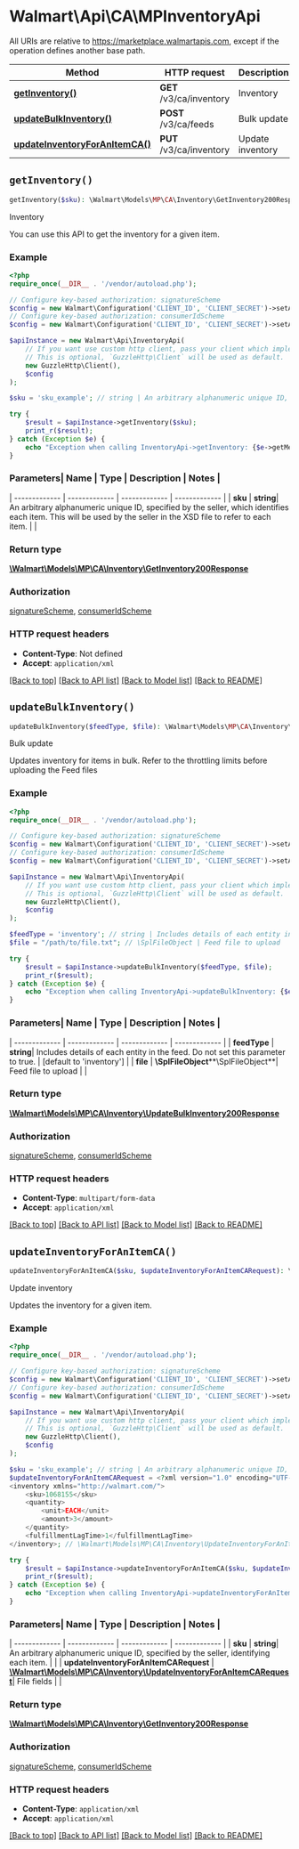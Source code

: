 # Walmart\Api\CA\MPInventoryApi  
All URIs are relative to https://marketplace.walmartapis.com, except if the operation defines another base path.

| Method | HTTP request | Description |
| ------------- | ------------- | ------------- |
| [**getInventory()**](InventoryApi.md#getInventory) | **GET** /v3/ca/inventory | Inventory |
| [**updateBulkInventory()**](InventoryApi.md#updateBulkInventory) | **POST** /v3/ca/feeds | Bulk update |
| [**updateInventoryForAnItemCA()**](InventoryApi.md#updateInventoryForAnItemCA) | **PUT** /v3/ca/inventory | Update inventory |


## `getInventory()`

```php
getInventory($sku): \Walmart\Models\MP\CA\Inventory\GetInventory200Response
```
Inventory

You can use this API to get the inventory for a given item.

### Example

```php
<?php
require_once(__DIR__ . '/vendor/autoload.php');

// Configure key-based authorization: signatureScheme
$config = new Walmart\Configuration('CLIENT_ID', 'CLIENT_SECRET')->setApiKey('WM_SEC.AUTH_SIGNATURE', 'YOUR_KEY');
// Configure key-based authorization: consumerIdScheme
$config = new Walmart\Configuration('CLIENT_ID', 'CLIENT_SECRET')->setApiKey('WM_CONSUMER.ID', 'YOUR_KEY');

$apiInstance = new Walmart\Api\InventoryApi(  
    // If you want use custom http client, pass your client which implements `GuzzleHttp\ClientInterface`.
    // This is optional, `GuzzleHttp\Client` will be used as default.
    new GuzzleHttp\Client(),
    $config
);

$sku = 'sku_example'; // string | An arbitrary alphanumeric unique ID, specified by the seller, which identifies each item. This will be used by the seller in the XSD file to refer to each item.

try {
    $result = $apiInstance->getInventory($sku);
    print_r($result);
} catch (Exception $e) {
    echo "Exception when calling InventoryApi->getInventory: {$e->getMessage()}\n";
}
```

### Parameters| Name | Type | Description  | Notes |
| ------------- | ------------- | ------------- | ------------- |
| **sku** | **string**| An arbitrary alphanumeric unique ID, specified by the seller, which identifies each item. This will be used by the seller in the XSD file to refer to each item. | |


### Return type

[**\Walmart\Models\MP\CA\Inventory\GetInventory200Response**](../Model/GetInventory200Response.md)

### Authorization

[signatureScheme](../../README.md#signatureScheme), [consumerIdScheme](../../README.md#consumerIdScheme)

### HTTP request headers

- **Content-Type**: Not defined
- **Accept**: `application/xml`

[[Back to top]](#) [[Back to API list]](../../README.md#endpoints)
[[Back to Model list]](../../README.md#models)
[[Back to README]](../../README.md)

## `updateBulkInventory()`

```php
updateBulkInventory($feedType, $file): \Walmart\Models\MP\CA\Inventory\UpdateBulkInventory200Response
```
Bulk update

Updates inventory for items in bulk. Refer to the throttling limits before uploading the Feed files

### Example

```php
<?php
require_once(__DIR__ . '/vendor/autoload.php');

// Configure key-based authorization: signatureScheme
$config = new Walmart\Configuration('CLIENT_ID', 'CLIENT_SECRET')->setApiKey('WM_SEC.AUTH_SIGNATURE', 'YOUR_KEY');
// Configure key-based authorization: consumerIdScheme
$config = new Walmart\Configuration('CLIENT_ID', 'CLIENT_SECRET')->setApiKey('WM_CONSUMER.ID', 'YOUR_KEY');

$apiInstance = new Walmart\Api\InventoryApi(  
    // If you want use custom http client, pass your client which implements `GuzzleHttp\ClientInterface`.
    // This is optional, `GuzzleHttp\Client` will be used as default.
    new GuzzleHttp\Client(),
    $config
);

$feedType = 'inventory'; // string | Includes details of each entity in the feed. Do not set this parameter to true.
$file = "/path/to/file.txt"; // \SplFileObject | Feed file to upload

try {
    $result = $apiInstance->updateBulkInventory($feedType, $file);
    print_r($result);
} catch (Exception $e) {
    echo "Exception when calling InventoryApi->updateBulkInventory: {$e->getMessage()}\n";
}
```

### Parameters| Name | Type | Description  | Notes |
| ------------- | ------------- | ------------- | ------------- |
| **feedType** | **string**| Includes details of each entity in the feed. Do not set this parameter to true. | [default to 'inventory'] |
| **file** | **\SplFileObject****\SplFileObject**| Feed file to upload | |


### Return type

[**\Walmart\Models\MP\CA\Inventory\UpdateBulkInventory200Response**](../Model/UpdateBulkInventory200Response.md)

### Authorization

[signatureScheme](../../README.md#signatureScheme), [consumerIdScheme](../../README.md#consumerIdScheme)

### HTTP request headers

- **Content-Type**: `multipart/form-data`
- **Accept**: `application/xml`

[[Back to top]](#) [[Back to API list]](../../README.md#endpoints)
[[Back to Model list]](../../README.md#models)
[[Back to README]](../../README.md)

## `updateInventoryForAnItemCA()`

```php
updateInventoryForAnItemCA($sku, $updateInventoryForAnItemCARequest): \Walmart\Models\MP\CA\Inventory\GetInventory200Response
```
Update inventory

Updates the inventory for a given item.

### Example

```php
<?php
require_once(__DIR__ . '/vendor/autoload.php');

// Configure key-based authorization: signatureScheme
$config = new Walmart\Configuration('CLIENT_ID', 'CLIENT_SECRET')->setApiKey('WM_SEC.AUTH_SIGNATURE', 'YOUR_KEY');
// Configure key-based authorization: consumerIdScheme
$config = new Walmart\Configuration('CLIENT_ID', 'CLIENT_SECRET')->setApiKey('WM_CONSUMER.ID', 'YOUR_KEY');

$apiInstance = new Walmart\Api\InventoryApi(  
    // If you want use custom http client, pass your client which implements `GuzzleHttp\ClientInterface`.
    // This is optional, `GuzzleHttp\Client` will be used as default.
    new GuzzleHttp\Client(),
    $config
);

$sku = 'sku_example'; // string | An arbitrary alphanumeric unique ID, specified by the seller, identifying each item.
$updateInventoryForAnItemCARequest = <?xml version="1.0" encoding="UTF-8"?>
<inventory xmlns="http://walmart.com/">
    <sku>1068155</sku>
    <quantity>
        <unit>EACH</unit>
        <amount>3</amount>
    </quantity>
    <fulfillmentLagTime>1</fulfillmentLagTime>
</inventory>; // \Walmart\Models\MP\CA\Inventory\UpdateInventoryForAnItemCARequest | File fields

try {
    $result = $apiInstance->updateInventoryForAnItemCA($sku, $updateInventoryForAnItemCARequest);
    print_r($result);
} catch (Exception $e) {
    echo "Exception when calling InventoryApi->updateInventoryForAnItemCA: {$e->getMessage()}\n";
}
```

### Parameters| Name | Type | Description  | Notes |
| ------------- | ------------- | ------------- | ------------- |
| **sku** | **string**| An arbitrary alphanumeric unique ID, specified by the seller, identifying each item. | |
| **updateInventoryForAnItemCARequest** | [**\Walmart\Models\MP\CA\Inventory\UpdateInventoryForAnItemCARequest**](../Model/UpdateInventoryForAnItemCARequest.md)| File fields | |


### Return type

[**\Walmart\Models\MP\CA\Inventory\GetInventory200Response**](../Model/GetInventory200Response.md)

### Authorization

[signatureScheme](../../README.md#signatureScheme), [consumerIdScheme](../../README.md#consumerIdScheme)

### HTTP request headers

- **Content-Type**: `application/xml`
- **Accept**: `application/xml`

[[Back to top]](#) [[Back to API list]](../../README.md#endpoints)
[[Back to Model list]](../../README.md#models)
[[Back to README]](../../README.md)
